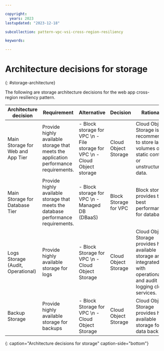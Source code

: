 ```yaml
---

copyright:
  years: 2023
lastupdated: "2023-12-18"

subcollection: pattern-vpc-vsi-cross-region-resiliency

keywords:

---
```


# Architecture decisions for storage
{: #storage-architecture}

The following are storage architecture decisions for the web app cross-region resiliency pattern.

| Architecture decision | Requirement | Alternative | Decision | Rationale |
| -------------- | -------------- | -------------- | -------------- | -------------- |
| Main Storage for Web and App Tier         | Provide highly available storage that meets the application performance requirements. | - Block storage for VPC \n - File storage for VPC \n - Cloud Object storage  | Cloud Object Storage                | Cloud Object Storage is recommended to store large volumes of static content or unstructured data. |
| Main Storage for Database Tier         | Provide highly available storage that meets the database performance requirements.    | - Block storage for VPC \n - Managed DB (DBaaS)                        | Block Storage for VPC | Block storage provides the best performance for databases. |
| Logs Storage (Audit, Operational) | Provide highly available storage for logs                                             | - Block Storage for VPC \n - Cloud Object Storage                      | Cloud Object Storage                | Cloud Object Storage provides high available storage and is integrated with operational and audit logging cloud services. |
| Backup Storage                     | Provide highly available storage for backups                                          | - Block Storage for VPC \n - Cloud Object Storage                      | Cloud Object Storage                | Cloud Object Storage provides high available storage for data backups. |
{: caption="Architecture decisions for storage" caption-side="bottom"}
